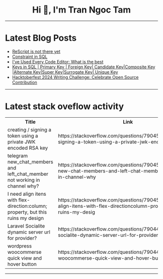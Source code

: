 <h1 align="center">Hi 👋, I'm Tran Ngoc Tam</h1>

---

# Latest Blog Posts 
<!-- BLOG-POST-LIST:START -->
- [ReScript is not there yet](https://dev.to/asik/rescript-is-not-there-yet-1ood)
- [Constraint in SQL](https://dev.to/mrcaption49/constraint-in-sql-26ni)
- [I&#39;ve Used Every Code Editor: What is the best](https://dev.to/sotergreco/ive-used-every-code-editor-what-is-the-best-3nlh)
- [Keys in SQL | Primary Key | Foreign Key| Candidate Key|Composite Key |Alternate Key|Super Key|Surrogate Key| Unique Key](https://dev.to/mrcaption49/keys-in-sql-primary-key-foreign-key-candidate-keycomposite-key-alternate-keysuper-keysurrogate-key-unique-key-1bo8)
- [Hacktoberfest 2024 Writing Challenge: Celebrate Open Source Contribution](https://dev.to/sisir_chaubey/hacktoberfest-2024-writing-challenge-celebrate-open-source-contribution-3hdl)
<!-- BLOG-POST-LIST:END -->

---

# Latest stack oveflow activity
<table>
  <tr><th>Title</th><th>Link</th></tr>
  <!-- STACKOVERFLOW:START --><tr><td>creating / signing a token using a private JWK encoded RSA key</td><td>https://stackoverflow.com/questions/79045327/creating-signing-a-token-using-a-private-jwk-encoded-rsa-key</td></tr><tr><td>telegram new_chat_members and left_chat_member not working in channel why?</td><td>https://stackoverflow.com/questions/79045297/telegram-new-chat-members-and-left-chat-member-not-working-in-channel-why</td></tr><tr><td>I need align itens with flex-direction:column; property, but this ruins my design</td><td>https://stackoverflow.com/questions/79045227/i-need-align-itens-with-flex-directioncolumn-property-but-this-ruins-my-desig</td></tr><tr><td>Laravel Socialite dynamic server url for provider?</td><td>https://stackoverflow.com/questions/79044806/laravel-socialite-dynamic-server-url-for-provider</td></tr><tr><td>wordpress woocommerse quick view and hover button</td><td>https://stackoverflow.com/questions/79044763/wordpress-woocommerse-quick-view-and-hover-button</td></tr><!-- STACKOVERFLOW:END -->
</table>

---


